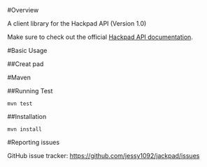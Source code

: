 #Overview

A client library for the Hackpad API (Version 1.0)

Make sure to check out the official [Hackpad API documentation](https://hackpad.com/Hackpad-API-v1.0-k9bpcEeOo2Q).

#Basic Usage

##Creat pad

#Maven

##Running Test

`mvn test`

##Installation

`mvn install`

#Reporting issues

GitHub issue tracker: https://github.com/jessy1092/jackpad/issues
